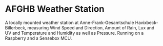 # AFGHB Weather Station
 A locally mounted weather station at Anne-Frank-Gesamtschule Havixbeck-Billerbeck, measuring Wind Speed and Direction, Amount of Rain, Lux and UV and Temperature and Humidity as well as Pressure. Running on a Raspberry and a Sensebox MCU.
